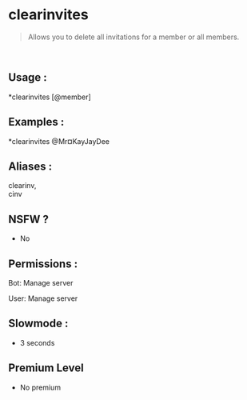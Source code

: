 # clearinvites

> Allows you to delete all invitations for a member or all members.

<br>

## Usage :

*clearinvites [@member]

## Examples :

*clearinvites @Mr¤KayJayDee

## Aliases :

clearinv,
<br>cinv

## NSFW ?

- No

## Permissions :

Bot: Manage server
<br>

User: Manage server

## Slowmode :

- 3 seconds

## Premium Level

- No premium